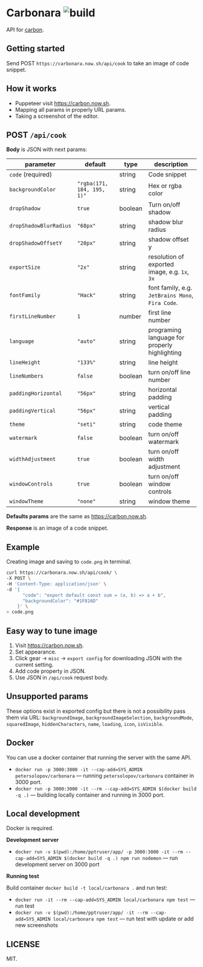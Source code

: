 # Carbonara ![build](https://github.com/petersolopov/carbonara/workflows/build/badge.svg)

API for [carbon](https://carbon.now.sh/).

## Getting started

Send POST `https://carbonara.now.sh/api/cook` to take an image of code snippet.

## How it works

- Puppeteer visit https://carbon.now.sh.
- Mapping all params in properly URL params.
- Taking a screenshot of the editor.

## POST `/api/cook`

**Body** is JSON with next params:

| parameter              | default                    | type    | description                                      |
| ---------------------- | -------------------------- | ------- | ------------------------------------------------ |
| `code` (required)      |                            | string  | Code snippet                                     |
| `backgroundColor`      | `"rgba(171, 184, 195, 1)"` | string  | Hex or rgba color                                |
| `dropShadow`           | `true`                     | boolean | Turn on/off shadow                               |
| `dropShadowBlurRadius` | `"68px"`                   | string  | shadow blur radius                               |
| `dropShadowOffsetY`    | `"20px"`                   | string  | shadow offset y                                  |
| `exportSize`           | `"2x"`                     | string  | resolution of exported image, e.g. `1x`, `3x`    |
| `fontFamily`           | `"Hack"`                   | string  | font family, e.g. `JetBrains Mono`, `Fira Code`. |
| `firstLineNumber`      | `1`                        | number  | first line number                                |
| `language`             | `"auto"`                   | string  | programing language for properly highlighting    |
| `lineHeight`           | `"133%"`                   | string  | line height                                      |
| `lineNumbers`          | `false`                    | boolean | turn on/off line number                          |
| `paddingHorizontal`    | `"56px"`                   | string  | horizontal padding                               |
| `paddingVertical`      | `"56px"`                   | string  | vertical padding                                 |
| `theme`                | `"seti"`                   | string  | code theme                                       |
| `watermark`            | `false`                    | boolean | turn on/off watermark                            |
| `widthAdjustment`      | `true`                     | boolean | turn on/off width adjustment                     |
| `windowControls`       | `true`                     | boolean | turn on/off window controls                      |
| `windowTheme`          | `"none"`                   | string  | window theme                                     |

**Defaults params** are the same as https://carbon.now.sh.

**Response** is an image of a code snippet.

## Example

Creating image and saving to `code.png` in terminal.

```bash
curl https://carbonara.now.sh/api/cook/ \
-X POST \
-H 'Content-Type: application/json' \
-d '{
      "code": "export default const sum = (a, b) => a + b",
      "backgroundColor": "#1F816D"
    }' \
> code.png
```

## Easy way to tune image

1. Visit https://carbon.now.sh.
2. Set appearance.
3. Click gear → `misc` → `export config` for downloading JSON with the current setting.
4. Add code property in JSON.
5. Use JSON in `/api/cook` request body.

## Unsupported params

These options exist in exported config but there is not a possibility pass them via URL: `backgroundImage`, `backgroundImageSelection`, `backgroundMode`, `squaredImage`, `hiddenCharacters`, `name`, `loading`, `icon`, `isVisible`.

## Docker

You can use a docker container that running the server with the same API.

- `docker run -p 3000:3000 -it --cap-add=SYS_ADMIN petersolopov/carbonara` — running `petersolopov/carbonara` container in 3000 port.
- `docker run -p 3000:3000 -it --rm --cap-add=SYS_ADMIN $(docker build -q .)` — building locally container and running in 3000 port.

## Local development

Docker is required.

**Development server**

- `docker run -v $(pwd):/home/pptruser/app/ -p 3000:3000 -it --rm --cap-add=SYS_ADMIN $(docker build -q .) npm run nodemon` — run development server on 3000 port

**Running test**

Build container `docker build -t local/carbonara .` and run test:

- `docker run -it --rm --cap-add=SYS_ADMIN local/carbonara npm test` — run test
- `docker run -v $(pwd):/home/pptruser/app/ -it --rm --cap-add=SYS_ADMIN local/carbonara npm test` — run test with update or add new screenshots

## LICENSE

MIT.
